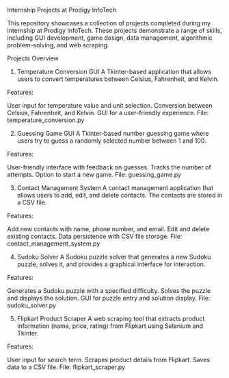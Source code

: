 Internship Projects at Prodigy InfoTech

This repository showcases a collection of projects completed during my internship at Prodigy InfoTech. These projects demonstrate a range of skills, including GUI development, game design, data management, algorithmic problem-solving, and web scraping.

Projects Overview

1. Temperature Conversion GUI
A Tkinter-based application that allows users to convert temperatures between Celsius, Fahrenheit, and Kelvin.

Features:

User input for temperature value and unit selection.
Conversion between Celsius, Fahrenheit, and Kelvin.
GUI for a user-friendly experience.
File: temperature_conversion.py

2. Guessing Game GUI
A Tkinter-based number guessing game where users try to guess a randomly selected number between 1 and 100.

Features:

User-friendly interface with feedback on guesses.
Tracks the number of attempts.
Option to start a new game.
File: guessing_game.py

3. Contact Management System
A contact management application that allows users to add, edit, and delete contacts. The contacts are stored in a CSV file.

Features:

Add new contacts with name, phone number, and email.
Edit and delete existing contacts.
Data persistence with CSV file storage.
File: contact_management_system.py

4. Sudoku Solver
A Sudoku puzzle solver that generates a new Sudoku puzzle, solves it, and provides a graphical interface for interaction.

Features:

Generates a Sudoku puzzle with a specified difficulty.
Solves the puzzle and displays the solution.
GUI for puzzle entry and solution display.
File: sudoku_solver.py

5. Flipkart Product Scraper
A web scraping tool that extracts product information (name, price, rating) from Flipkart using Selenium and Tkinter.

Features:

User input for search term.
Scrapes product details from Flipkart.
Saves data to a CSV file.
File: flipkart_scraper.py
